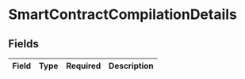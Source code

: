 # SmartContractCompilationDetails


## Fields

| Field       | Type        | Required    | Description |
| ----------- | ----------- | ----------- | ----------- |